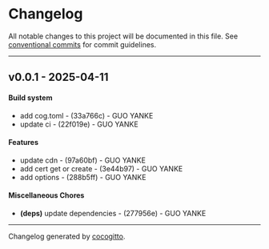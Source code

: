 # Changelog
All notable changes to this project will be documented in this file. See [conventional commits](https://www.conventionalcommits.org/) for commit guidelines.

- - -
## v0.0.1 - 2025-04-11
#### Build system
- add cog.toml - (33a766c) - GUO YANKE
- update ci - (22f019e) - GUO YANKE
#### Features
- update cdn - (97a60bf) - GUO YANKE
- add cert get or create - (3e44b97) - GUO YANKE
- add options - (288b5ff) - GUO YANKE
#### Miscellaneous Chores
- **(deps)** update dependencies - (277956e) - GUO YANKE

- - -

Changelog generated by [cocogitto](https://github.com/cocogitto/cocogitto).